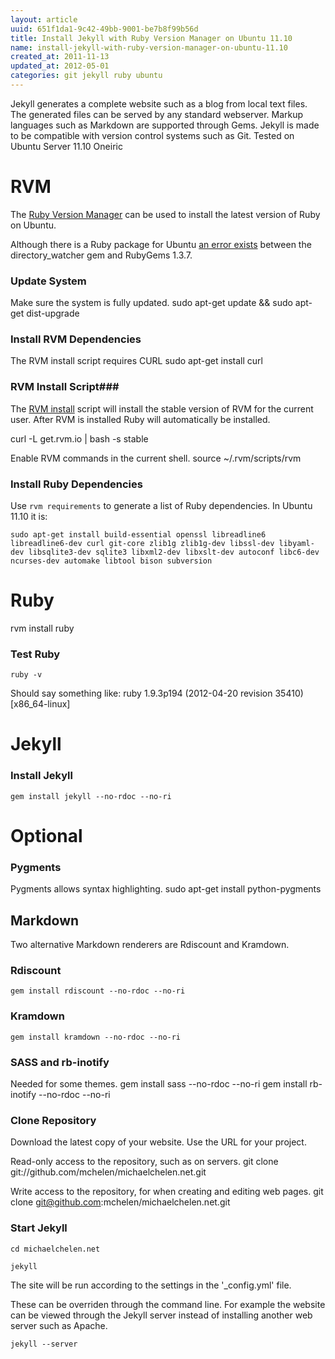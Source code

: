 ```yaml
---
layout: article
uuid: 651f1da1-9c42-49bb-9001-be7b8f99b56d
title: Install Jekyll with Ruby Version Manager on Ubuntu 11.10
name: install-jekyll-with-ruby-version-manager-on-ubuntu-11.10
created_at: 2011-11-13
updated_at: 2012-05-01
categories: git jekyll ruby ubuntu
---
```


Jekyll generates a complete website such as a blog from local text files. The generated files can be served by any standard webserver. Markup languages such as Markdown are supported through Gems. Jekyll is made to be compatible with version control systems such as Git. Tested on Ubuntu Server 11.10 Oneiric

<!--more--> 

    
# RVM #
The [Ruby Version Manager](https://rvm.io/) can be used to install the latest version of Ruby on Ubuntu.

Although there is a Ruby package for Ubuntu [an error exists](https://github.com/TwP/directory_watcher/issues/10#issuecomment-2327743) between the directory_watcher gem and RubyGems 1.3.7.

### Update System ###
Make sure the system is fully updated.
    sudo apt-get update && sudo apt-get dist-upgrade

### Install RVM Dependencies ###
The RVM install script requires CURL
    sudo apt-get install curl
### RVM Install Script###
The [RVM install](https://rvm.io/rvm/install/) script will install the stable version of RVM for the current user. After RVM is installed Ruby will automatically be installed.

   curl -L get.rvm.io | bash -s stable


Enable RVM commands in the current shell.
    source ~/.rvm/scripts/rvm
    
    
### Install Ruby Dependencies ###
Use `rvm requirements` to generate a list of Ruby dependencies. In Ubuntu 11.10 it is:

    sudo apt-get install build-essential openssl libreadline6 libreadline6-dev curl git-core zlib1g zlib1g-dev libssl-dev libyaml-dev libsqlite3-dev sqlite3 libxml2-dev libxslt-dev autoconf libc6-dev ncurses-dev automake libtool bison subversion

# Ruby #

rvm install ruby

### Test Ruby
    ruby -v
Should say something like:
ruby 1.9.3p194 (2012-04-20 revision 35410) [x86_64-linux]


# Jekyll

### Install Jekyll
    gem install jekyll --no-rdoc --no-ri
  
# Optional #

### Pygments
Pygments allows syntax highlighting.
    sudo apt-get install python-pygments

## Markdown
Two alternative Markdown renderers are Rdiscount and Kramdown.
### Rdiscount
    gem install rdiscount --no-rdoc --no-ri
    
### Kramdown
    gem install kramdown --no-rdoc --no-ri

### SASS and rb-inotify
Needed for some themes.
        gem install sass --no-rdoc --no-ri
        gem install rb-inotify --no-rdoc --no-ri


### Clone Repository ###
Download the latest copy of your website. Use the URL for your project.


Read-only access to the repository, such as on servers.
    git clone git://github.com/mchelen/michaelchelen.net.git


Write access to the repository, for when creating and editing web pages.
    git clone git@github.com:mchelen/michaelchelen.net.git

### Start Jekyll ###

    cd michaelchelen.net

    jekyll

The site will be run according to the settings in the '_config.yml' file.

These can be overriden through the command line. For example the website can be viewed through the Jekyll server instead of installing another web server such as Apache.

    jekyll --server






